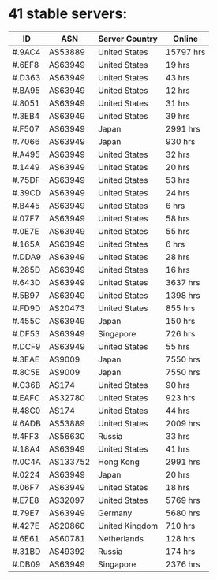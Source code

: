 # 41 stable servers:

| ID | ASN | Server Country | Online |
| ------ | ------ | ------ | ------ |
| #.9AC4 | AS53889 | United States | 15797 hrs |
| #.6EF8 | AS63949 | United States | 19 hrs |
| #.D363 | AS63949 | United States | 43 hrs |
| #.BA95 | AS63949 | United States | 12 hrs |
| #.8051 | AS63949 | United States | 31 hrs |
| #.3EB4 | AS63949 | United States | 39 hrs |
| #.F507 | AS63949 | Japan | 2991 hrs |
| #.7066 | AS63949 | Japan | 930 hrs |
| #.A495 | AS63949 | United States | 32 hrs |
| #.1449 | AS63949 | United States | 20 hrs |
| #.75DF | AS63949 | United States | 53 hrs |
| #.39CD | AS63949 | United States | 24 hrs |
| #.B445 | AS63949 | United States | 6 hrs |
| #.07F7 | AS63949 | United States | 58 hrs |
| #.0E7E | AS63949 | United States | 55 hrs |
| #.165A | AS63949 | United States | 6 hrs |
| #.DDA9 | AS63949 | United States | 28 hrs |
| #.285D | AS63949 | United States | 16 hrs |
| #.643D | AS63949 | United States | 3637 hrs |
| #.5B97 | AS63949 | United States | 1398 hrs |
| #.FD9D | AS20473 | United States | 855 hrs |
| #.455C | AS63949 | Japan | 150 hrs |
| #.DF53 | AS63949 | Singapore | 726 hrs |
| #.DCF9 | AS63949 | United States | 55 hrs |
| #.3EAE | AS9009 | Japan | 7550 hrs |
| #.8C5E | AS9009 | Japan | 7550 hrs |
| #.C36B | AS174 | United States | 90 hrs |
| #.EAFC | AS32780 | United States | 923 hrs |
| #.48C0 | AS174 | United States | 44 hrs |
| #.6ADB | AS53889 | United States | 2009 hrs |
| #.4FF3 | AS56630 | Russia | 33 hrs |
| #.18A4 | AS63949 | United States | 41 hrs |
| #.0C4A | AS133752 | Hong Kong | 2991 hrs |
| #.0224 | AS63949 | Japan | 20 hrs |
| #.06F7 | AS63949 | United States | 18 hrs |
| #.E7E8 | AS32097 | United States | 5769 hrs |
| #.79E7 | AS63949 | Germany | 5680 hrs |
| #.427E | AS20860 | United Kingdom | 710 hrs |
| #.6E61 | AS60781 | Netherlands | 128 hrs |
| #.31BD | AS49392 | Russia | 174 hrs |
| #.DB09 | AS63949 | Singapore | 2376 hrs |

